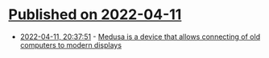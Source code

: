 # [Published on 2022-04-11](index.md)

* [2022-04-11, 20:37:51](https://news.ycombinator.com/item?id=30994637) - [Medusa is a device that allows connecting of old computers to modern displays](http://medusa-sc.org/index.php?title=Description)
